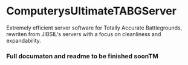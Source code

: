 # ComputerysUltimateTABGServer
Extremely efficient server software for Totally Accurate Battlegrounds, rewriten from JIBSIL's servers with a focus on cleanliness and expandability. 

### Full documaton and readme to be finished soonTM
